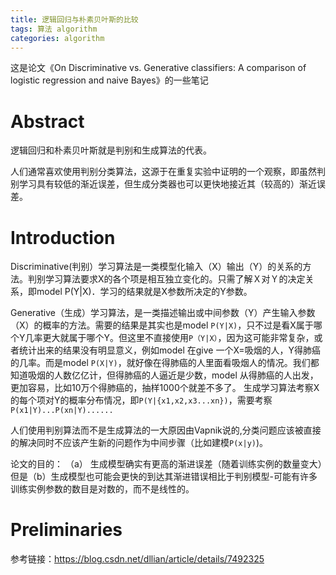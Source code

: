 ```yaml
---
title: 逻辑回归与朴素贝叶斯的比较
tags: 算法 algorithm 
categories: algorithm
---
```


这是论文《On Discriminative vs. Generative classifiers: A comparison of logistic regression and naive Bayes》的一些笔记

# Abstract
逻辑回归和朴素贝叶斯就是判别和生成算法的代表。

人们通常喜欢使用判别分类算法，这源于在重复实验中证明的一个观察，即虽然判别学习具有较低的渐近误差，但生成分类器也可以更快地接近其（较高的）渐近误差。

# Introduction

Discriminative(判别）学习算法是一类模型化输入（X）输出（Y）的关系的方法。判别学习算法要求X的各个项是相互独立变化的。只需了解Ｘ对Ｙ的决定关系，即model P(Y|X)．学习的结果就是X参数所决定的Y参数。

Generative（生成）学习算法，是一类描述输出或中间参数（Y）产生输入参数（X）的概率的方法。需要的结果是其实也是model `P(Y|X)`，只不过是看X属于哪个Y几率更大就属于哪个Y。但这里不直接使用`P（Y|X）`，因为这可能非常复杂，或者统计出来的结果没有明显意义，例如model 在give 一个X=吸烟的人，Y得肺癌的几率。而是model `P(X|Y)`，就好像在得肺癌的人里面看吸烟人的情况。我们都知道吸烟的人数亿亿计，但得肺癌的人逼近是少数，model 从得肺癌的人出发，更加容易，比如10万个得肺癌的，抽样1000个就差不多了。 生成学习算法考察X的每个项对Y的概率分布情况，即`P(Y|{x1,x2,x3...xn})`，需要考察`P(x1|Y)...P(xn|Y)......`


人们使用判别算法而不是生成算法的一大原因由Vapnik说的,分类问题应该被直接的解决同时不应该产生新的问题作为中间步骤（比如建模`P(x|y)`)。

论文的目的：
（a） 生成模型确实有更高的渐进误差（随着训练实例的数量变大）但是（b）生成模型也可能会更快的到达其渐进错误相比于判别模型-可能有许多训练实例参数的数目是对数的，而不是线性的。

# Preliminaries




参考链接：https://blog.csdn.net/dllian/article/details/7492325
